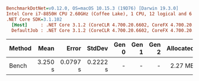 ``` ini

BenchmarkDotNet=v0.12.0, OS=macOS 10.15.3 (19D76) [Darwin 19.3.0]
Intel Core i7-8850H CPU 2.60GHz (Coffee Lake), 1 CPU, 12 logical and 6 physical cores
.NET Core SDK=3.1.102
  [Host]     : .NET Core 3.1.2 (CoreCLR 4.700.20.6602, CoreFX 4.700.20.6702), X64 RyuJIT
  DefaultJob : .NET Core 3.1.2 (CoreCLR 4.700.20.6602, CoreFX 4.700.20.6702), X64 RyuJIT


```
| Method |    Mean |    Error |   StdDev | Gen 0 | Gen 1 | Gen 2 | Allocated |
|------- |--------:|---------:|---------:|------:|------:|------:|----------:|
|  Bench | 3.250 s | 0.0797 s | 0.2222 s |     - |     - |     - |   2.27 MB |
